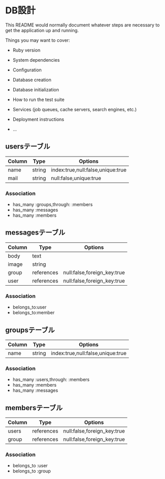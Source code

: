 # DB設計

This README would normally document whatever steps are necessary to get the
application up and running.

Things you may want to cover:

* Ruby version

* System dependencies

* Configuration

* Database creation

* Database initialization

* How to run the test suite

* Services (job queues, cache servers, search engines, etc.)

* Deployment instructions

* ...

## usersテーブル

|Column|Type|Options|
|------|----|-------|
|name|string|index:true,null:false,unique:true|
|mail|string|null:false,unique:true|

### Association
- has_many :groups,through: :members
- has_many :messages
- has_many :members

## messagesテーブル
|Column|Type|Options|
|------|----|-------|
|body|text||
|image|string||
|group|references|null:false,foreign_key:true|
|user|references|null:false,foreign_key:true|

### Association
- belongs_to:user
- belongs_to:member

## groupsテーブル
|Column|Type|Options|
|------|----|-------|
|name|string|index:true,null:false,unique:true|

### Association
- has_many :users,through: :members
- has_many :members
- has_many :messages

## membersテーブル
|Column|Type|Options|
|------|----|-------|
|users|references|null:false,foreign_key:true|
|group|references|null:false,foreign_key:true|

### Association
- belongs_to :user
- belongs_to :group
